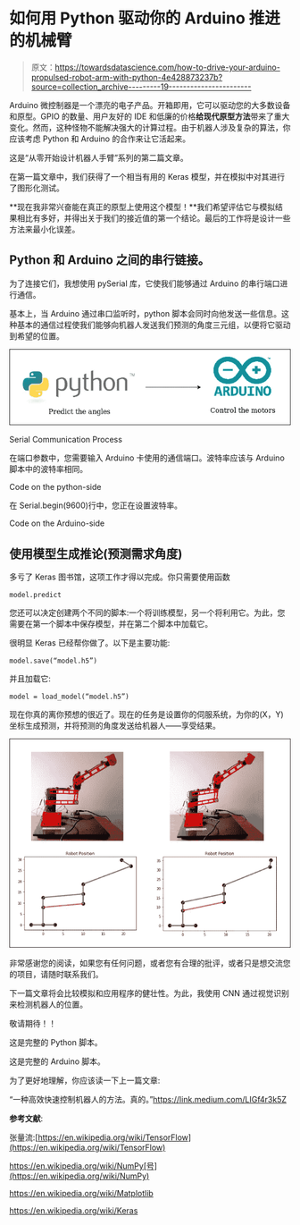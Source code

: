 # 如何用 Python 驱动你的 Arduino 推进的机械臂

> 原文：<https://towardsdatascience.com/how-to-drive-your-arduino-propulsed-robot-arm-with-python-4e428873237b?source=collection_archive---------19----------------------->

Arduino 微控制器是一个漂亮的电子产品。开箱即用，它可以驱动您的大多数设备和原型。GPIO 的数量、用户友好的 IDE 和低廉的价格**给现代原型方法**带来了重大变化。然而，这种怪物不能解决强大的计算过程。由于机器人涉及复杂的算法，你应该考虑 Python 和 Arduino 的合作来让它活起来。

这是“从零开始设计机器人手臂”系列的第二篇文章。

在第一篇文章中，我们获得了一个相当有用的 Keras 模型，并在模拟中对其进行了图形化测试。

**现在我非常兴奋能在真正的原型上使用这个模型！**我们希望评估它与模拟结果相比有多好，并得出关于我们的接近值的第一个结论。最后的工作将是设计一些方法来最小化误差。

## Python 和 Arduino 之间的串行链接。

为了连接它们，我想使用 pySerial 库，它使我们能够通过 Arduino 的串行端口进行通信。

基本上，当 Arduino 通过串口监听时，python 脚本会同时向他发送一些信息。这种基本的通信过程使我们能够向机器人发送我们预测的角度三元组，以便将它驱动到希望的位置。

![](img/fcae6bd19596014398cb74ec84db2934.png)

Serial Communication Process

在端口参数中，您需要输入 Arduino 卡使用的通信端口。波特率应该与 Arduino 脚本中的波特率相同。

Code on the python-side

在 Serial.begin(9600)行中，您正在设置波特率。

Code on the Arduino-side

## 使用模型生成推论(预测需求角度)

多亏了 Keras 图书馆，这项工作才得以完成。你只需要使用函数

```
model.predict
```

您还可以决定创建两个不同的脚本:一个将训练模型，另一个将利用它。为此，您需要在第一个脚本中保存模型，并在第二个脚本中加载它。

很明显 Keras 已经帮你做了。以下是主要功能:

```
model.save(“model.h5”)
```

并且加载它:

```
model = load_model(“model.h5”)
```

现在你真的离你预想的很近了。现在的任务是设置你的伺服系统，为你的(X，Y)坐标生成预测，并将预测的角度发送给机器人——享受结果。

![](img/b2a0f7eadb422424873c35d62be4f103.png)

非常感谢您的阅读，如果您有任何问题，或者您有合理的批评，或者只是想交流您的项目，请随时联系我们。

下一篇文章将会比较模拟和应用程序的健壮性。为此，我使用 CNN 通过视觉识别来检测机器人的位置。

敬请期待！！

这是完整的 Python 脚本。

这是完整的 Arduino 脚本。

为了更好地理解，你应该读一下上一篇文章:

“一种高效快速控制机器人的方法。真的。”https://link.medium.com/LIGf4r3k5Z

**参考文献**:

张量流:[https://en.wikipedia.org/wiki/TensorFlow](https://en.wikipedia.org/wiki/TensorFlow)

https://en.wikipedia.org/wiki/NumPy[号](https://en.wikipedia.org/wiki/NumPy)

https://en.wikipedia.org/wiki/Matplotlib

https://en.wikipedia.org/wiki/Keras